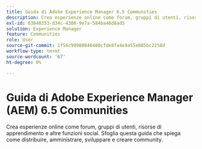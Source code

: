 ```yaml
---
title: Guida di Adobe Experience Manager 6.5 Communities
description: Crea esperienze online come forum, gruppi di utenti, risorse di apprendimento e altre funzioni social. Sfoglia questa guida che spiega come distribuire, amministrare, sviluppare e creare community.
exl-id: 63040353-d34c-4306-9e7a-584ba48d8ad5
solution: Experience Manager
feature: Communities
role: User
source-git-commit: 1f56c99980846400cfde8fa4e9a55e885bc2258d
workflow-type: tm+mt
source-wordcount: '67'
ht-degree: 0%

---
```


# Guida di Adobe Experience Manager (AEM) 6.5 Communities

Crea esperienze online come forum, gruppi di utenti, risorse di apprendimento e altre funzioni social. Sfoglia questa guida che spiega come distribuire, amministrare, sviluppare e creare community.
